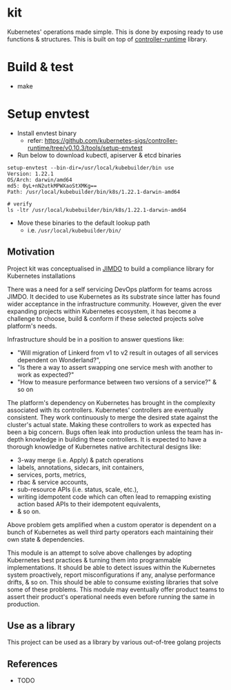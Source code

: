 # kit
Kubernetes' operations made simple. This is done by exposing ready to use 
functions & structures. This is built on top of [controller-runtime](https://github.com/kubernetes-sigs/controller-runtime) 
library.

# Build & test
- make

# Setup envtest
- Install envtest binary
  - refer: https://github.com/kubernetes-sigs/controller-runtime/tree/v0.10.3/tools/setup-envtest
- Run below to download kubectl, apiserver & etcd binaries
```shell
setup-envtest --bin-dir=/usr/local/kubebuilder/bin use
Version: 1.22.1
OS/Arch: darwin/amd64
md5: 0yL+nN2utkMPWXaoStXMKg==
Path: /usr/local/kubebuilder/bin/k8s/1.22.1-darwin-amd64

# verify
ls -ltr /usr/local/kubebuilder/bin/k8s/1.22.1-darwin-amd64
```
- Move these binaries to the default lookup path 
  - i.e. `/usr/local/kubebuilder/bin/`

## Motivation
Project kit was conceptualised in [JIMDO](https://www.jimdo.com/) to build a 
compliance library for Kubernetes installations

There was a need for a self servicing DevOps platform for teams across JIMDO. 
It decided to use Kubernetes as its substrate since latter has found wider 
acceptance in the infrastructure community. However, given the ever expanding 
projects within Kubernetes ecosystem, it has become a challenge to choose, build
& conform if these selected projects solve platform's needs.

Infrastructure should be in a position to answer questions like:

- "Will migration of Linkerd from v1 to v2 result in outages of all services
  dependent on Wonderland?",
- "Is there a way to assert swapping one service mesh with another to work as
  expected?"
- "How to measure performance between two versions of a service?" & so on

The platform's dependency on Kubernetes has brought in the complexity associated
with its controllers. Kubernetes' controllers are eventually consistent. They
work continuously to merge the desired state against the cluster's actual state.
Making these controllers to work as expected has been a big concern. Bugs often
leak into production unless the team has in-depth knowledge in building these
controllers. It is expected to have a thorough knowledge of Kubernetes native
architectural designs like:

- 3-way merge (i.e. Apply) & patch operations
- labels, annotations, sidecars, init containers,
- services, ports, metrics,
- rbac & service accounts,
- sub-resource APIs (i.e. status, scale, etc.),
- writing idempotent code which can often lead to remapping existing action
  based APIs to their idempotent equivalents,
- & so on.

Above problem gets amplified when a custom operator is dependent on a bunch of
Kubernetes as well third party operators each maintaining their own state &
dependencies.

This module is an attempt to solve above challenges by adopting Kubernetes best
practices & turning them into programmable implementations. It should be able to
detect issues within the Kubernetes system proactively, report misconfigurations
if any, analyse performance drifts, & so on. This should be able to consume
existing libraries that solve some of these problems. This module may eventually
offer product teams to assert their product's operational needs even before
running the same in production.

## Use as a library
This project can be used as a library by various out-of-tree golang projects

## References
- TODO

